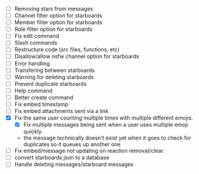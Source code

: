 - [ ] Removing stars from messages
- [ ] Channel filter option for starboards
- [ ] Member filter option for starboards
- [ ] Role filter option for starboards
- [ ] Fix edit command
- [ ] Slash commands
- [ ] Restructure code (src files, functions, etc)
- [ ] Disallow/allow nsfw channel option for starboards
- [ ] Error handling
- [ ] Transfering between starboards
- [ ] Warning for deleting starboards
- [ ] Prevent duplicate starboards
- [ ] Help command
- [ ] Better create command
- [ ] Fix embed timestamp
- [ ] Fix embed attachments sent via a link
- [X] Fix the same user counting multiple times with multiple different emojis.
  - [X] Fix multiple messages being sent when a user uses multiple emoji quickly.
  - the message technically doesn't exist yet when it goes to check for duplicates so it queues up another one
- [ ] Fix embed/message not updating on reaction removal/clear. 
- [ ] convert starboards.json to a database
- [ ] Handle deleting messages/starboard messages